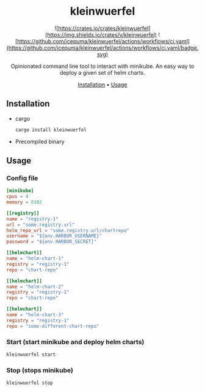 <div align="center">

# kleinwuerfel

![https://crates.io/crates/kleinwuerfel](https://img.shields.io/crates/v/kleinwuerfel)
![https://github.com/icepuma/kleinwuerfel/actions/workflows/ci.yaml](https://github.com/icepuma/kleinwuerfel/actions/workflows/ci.yaml/badge.svg)

Opinionated command line tool to interact with minikube. An easy way to deploy a given set of helm charts.

[Installation](#installation) •
[Usage](#usage)

</div>

## Installation
* cargo
  ```bash
  cargo install kleinwuerfel
  ```
* Precompiled binary

## Usage

### Config file
```toml
[minikube]
cpus = 4
memory = 8192

[[registry]]
name = "registry-1"
url = "some.registry.url"
helm_repo_url = "some.registry.url/chartrepo"
username = "${env.HARBOR_USERNAME}"
password = "${env.HARBOR_SECRET}"

[[helmchart]]
name = "helm-chart-1"
registry = "registry-1"
repo = "chart-repo"

[[helmchart]]
name = "helm-chart-2"
registry = "registry-1"
repo = "chart-repo"

[[helmchart]]
name = "helm-chart-3"
registry = "registry-1"
repo = "some-different-chart-repo"
```

### Start (start minikube and deploy helm charts)
```bash
kleinwuerfel start
```

### Stop (stops minikube)
```bash
kleinwuerfel stop
```
